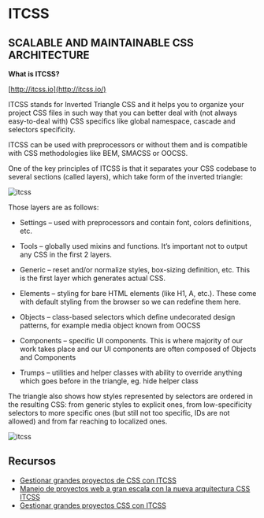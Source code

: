 # ITCSS
## SCALABLE AND MAINTAINABLE CSS ARCHITECTURE

**What is ITCSS?**

[http://itcss.io](http://itcss.io/)

ITCSS stands for Inverted Triangle CSS and it helps you to organize your project CSS files in such way that you can better deal with (not always easy-to-deal with) CSS specifics like global namespace, cascade and selectors specificity.

ITCSS can be used with preprocessors or without them and is compatible with CSS methodologies like BEM, SMACSS or OOCSS.

One of the key principles of ITCSS is that it separates your CSS codebase to several sections (called layers), which take form of the inverted triangle:

![itcss](https://www.xfivecdn.com/xfive/wp-content/uploads/2016/02/10152838/itcss-layers1.svg)

Those layers are as follows:

- Settings – used with preprocessors and contain font, colors definitions, etc.

- Tools – globally used mixins and functions. It’s important not to output any CSS in the first 2 layers.

- Generic – reset and/or normalize styles, box-sizing definition, etc. This is the first layer which generates actual CSS.

- Elements – styling for bare HTML elements (like H1, A, etc.). These come with default styling from the browser so we can redefine them here.

- Objects – class-based selectors which define undecorated design patterns, for example media object known from OOCSS

- Components – specific UI components. This is where majority of our work takes place and our UI components are often composed of Objects and Components

- Trumps – utilities and helper classes with ability to override anything which goes before in the triangle, eg. hide helper class

The triangle also shows how styles represented by selectors are ordered in the resulting CSS: from generic styles to explicit ones, from low-specificity selectors to more specific ones (but still not too specific, IDs are not allowed) and from far reaching to localized ones.

![itcss](https://www.xfivecdn.com/xfive/wp-content/uploads/2016/02/10154630/itcss-key-metrics.svg)


## Recursos

- [Gestionar grandes proyectos de CSS con ITCSS](http://www.creativebloq.com/web-design/manage-large-css-projects-itcss-101517528)
- [Manejo de proyectos web a gran escala con la nueva arquitectura CSS ITCSS](http://www.creativebloq.com/web-design/manage-large-scale-web-projects-new-css-architecture-itcss-41514731)
- [Gestionar grandes proyectos CSS con ITCSS](http://www.waxnasbc.com/gestionar-grandes-proyectos-css-con-itcss/)
